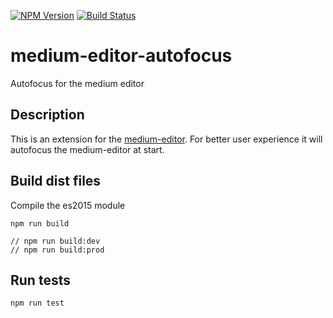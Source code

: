 [![NPM Version](https://img.shields.io/npm/v/medium-editor-autofocus.svg?style=flat-square)](https://www.npmjs.org/package/medium-editor-autofocus)
[![Build Status](https://img.shields.io/travis/dazorni/medium-editor-autofocus.svg?style=flat-square)](https://travis-ci.org/dazorni/medium-editor-autofocus)
# medium-editor-autofocus

Autofocus for the medium editor

## Description

This is an extension for the [medium-editor](https://github.com/yabwe/medium-editor). For better user experience it will autofocus the medium-editor at start.

## Build dist files

Compile the es2015 module

```
npm run build

// npm run build:dev
// npm run build:prod
```

## Run tests

```
npm run test
```
